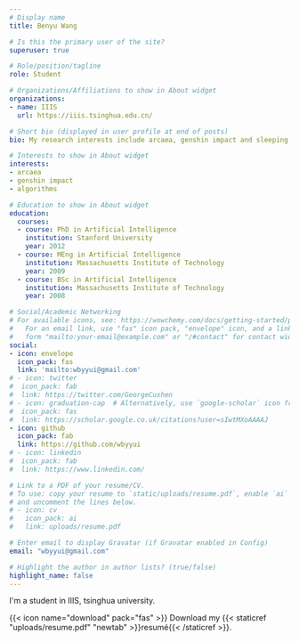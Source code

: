 ```yaml
---
# Display name
title: Benyu Wang

# Is this the primary user of the site?
superuser: true

# Role/position/tagline
role: Student

# Organizations/Affiliations to show in About widget
organizations:
- name: IIIS
  url: https://iiis.tsinghua.edu.cn/

# Short bio (displayed in user profile at end of posts)
bio: My research interests include arcaea, genshin impact and sleeping.

# Interests to show in About widget
interests:
- arcaea
- genshin impact
- algorithms

# Education to show in About widget
education:
  courses:
  - course: PhD in Artificial Intelligence
    institution: Stanford University
    year: 2012
  - course: MEng in Artificial Intelligence
    institution: Massachusetts Institute of Technology
    year: 2009
  - course: BSc in Artificial Intelligence
    institution: Massachusetts Institute of Technology
    year: 2008

# Social/Academic Networking
# For available icons, see: https://wowchemy.com/docs/getting-started/page-builder/#icons
#   For an email link, use "fas" icon pack, "envelope" icon, and a link in the
#   form "mailto:your-email@example.com" or "/#contact" for contact widget.
social:
- icon: envelope
  icon_pack: fas
  link: 'mailto:wbyyui@gmail.com'
# - icon: twitter
#  icon_pack: fab
#  link: https://twitter.com/GeorgeCushen
# - icon: graduation-cap  # Alternatively, use `google-scholar` icon from `ai` icon pack
#  icon_pack: fas
#  link: https://scholar.google.co.uk/citations?user=sIwtMXoAAAAJ
- icon: github
  icon_pack: fab
  link: https://github.com/wbyyui
# - icon: linkedin
#  icon_pack: fab
#  link: https://www.linkedin.com/

# Link to a PDF of your resume/CV.
# To use: copy your resume to `static/uploads/resume.pdf`, enable `ai` icons in `params.toml`, 
# and uncomment the lines below.
# - icon: cv
#   icon_pack: ai
#   link: uploads/resume.pdf

# Enter email to display Gravatar (if Gravatar enabled in Config)
email: "wbyyui@gmail.com"

# Highlight the author in author lists? (true/false)
highlight_name: false
---
```


I'm a student in IIIS, tsinghua university.

{{< icon name="download" pack="fas" >}} Download my {{< staticref "uploads/resume.pdf" "newtab" >}}resumé{{< /staticref >}}.
